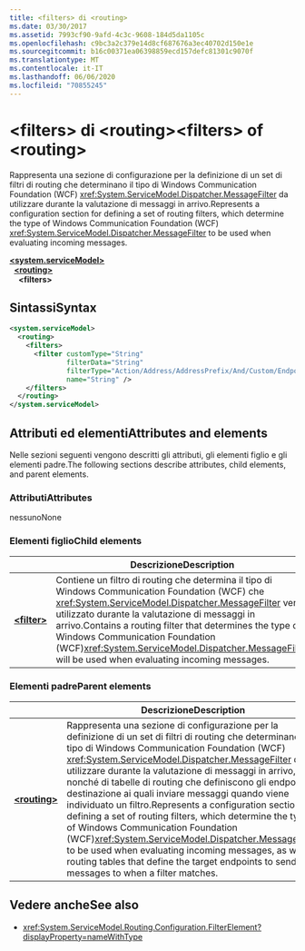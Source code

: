 ```yaml
---
title: <filters> di <routing>
ms.date: 03/30/2017
ms.assetid: 7993cf90-9afd-4c3c-9608-184d5da1105c
ms.openlocfilehash: c9bc3a2c379e14d8cf687676a3ec40702d150e1e
ms.sourcegitcommit: b16c00371ea06398859ecd157defc81301c9070f
ms.translationtype: MT
ms.contentlocale: it-IT
ms.lasthandoff: 06/06/2020
ms.locfileid: "70855245"
---
```

# <a name="filters-of-routing"></a><span data-ttu-id="b7f88-102">\<filters> di \<routing></span><span class="sxs-lookup"><span data-stu-id="b7f88-102">\<filters> of \<routing></span></span>

<span data-ttu-id="b7f88-103">Rappresenta una sezione di configurazione per la definizione di un set di filtri di routing che determinano il tipo di Windows Communication Foundation (WCF) <xref:System.ServiceModel.Dispatcher.MessageFilter> da utilizzare durante la valutazione di messaggi in arrivo.</span><span class="sxs-lookup"><span data-stu-id="b7f88-103">Represents a configuration section for defining a set of routing filters, which determine the type of Windows Communication Foundation (WCF) <xref:System.ServiceModel.Dispatcher.MessageFilter> to be used when evaluating incoming messages.</span></span>

[**\<system.serviceModel>**](system-servicemodel.md)\
&nbsp;&nbsp;[**\<routing>**](routing.md)\
&nbsp;&nbsp;&nbsp;&nbsp;**\<filters>**  
  
## <a name="syntax"></a><span data-ttu-id="b7f88-104">Sintassi</span><span class="sxs-lookup"><span data-stu-id="b7f88-104">Syntax</span></span>  
  
```xml  
<system.serviceModel>
  <routing>
    <filters>
      <filter customType="String"
              filterData="String"
              filterType="Action/Address/AddressPrefix/And/Custom/Endpoint/MatchAll/XPath"
              name="String" />
    </filters>
  </routing>
</system.serviceModel>
```  
  
## <a name="attributes-and-elements"></a><span data-ttu-id="b7f88-105">Attributi ed elementi</span><span class="sxs-lookup"><span data-stu-id="b7f88-105">Attributes and elements</span></span>

<span data-ttu-id="b7f88-106">Nelle sezioni seguenti vengono descritti gli attributi, gli elementi figlio e gli elementi padre.</span><span class="sxs-lookup"><span data-stu-id="b7f88-106">The following sections describe attributes, child elements, and parent elements.</span></span>

### <a name="attributes"></a><span data-ttu-id="b7f88-107">Attributi</span><span class="sxs-lookup"><span data-stu-id="b7f88-107">Attributes</span></span>

<span data-ttu-id="b7f88-108">nessuno</span><span class="sxs-lookup"><span data-stu-id="b7f88-108">None</span></span>

### <a name="child-elements"></a><span data-ttu-id="b7f88-109">Elementi figlio</span><span class="sxs-lookup"><span data-stu-id="b7f88-109">Child elements</span></span>

|     | <span data-ttu-id="b7f88-110">Descrizione</span><span class="sxs-lookup"><span data-stu-id="b7f88-110">Description</span></span> |
| --- | ----------- |
| [**\<filter>**](filter.md) | <span data-ttu-id="b7f88-111">Contiene un filtro di routing che determina il tipo di Windows Communication Foundation (WCF) che <xref:System.ServiceModel.Dispatcher.MessageFilter> verrà utilizzato durante la valutazione di messaggi in arrivo.</span><span class="sxs-lookup"><span data-stu-id="b7f88-111">Contains a routing filter that determines the type of Windows Communication Foundation (WCF)<xref:System.ServiceModel.Dispatcher.MessageFilter> will be used when evaluating incoming messages.</span></span> |

### <a name="parent-elements"></a><span data-ttu-id="b7f88-112">Elementi padre</span><span class="sxs-lookup"><span data-stu-id="b7f88-112">Parent elements</span></span>

|     | <span data-ttu-id="b7f88-113">Descrizione</span><span class="sxs-lookup"><span data-stu-id="b7f88-113">Description</span></span> |
| --- | ----------- |
| [**\<routing>**](routing.md) | <span data-ttu-id="b7f88-114">Rappresenta una sezione di configurazione per la definizione di un set di filtri di routing che determinano il tipo di Windows Communication Foundation (WCF) <xref:System.ServiceModel.Dispatcher.MessageFilter> da utilizzare durante la valutazione di messaggi in arrivo, nonché di tabelle di routing che definiscono gli endpoint di destinazione ai quali inviare messaggi quando viene individuato un filtro.</span><span class="sxs-lookup"><span data-stu-id="b7f88-114">Represents a configuration section for defining a set of routing filters, which determine the type of Windows Communication Foundation (WCF)<xref:System.ServiceModel.Dispatcher.MessageFilter> to be used when evaluating incoming messages, as well as routing tables that define the target endpoints to send messages to when a filter matches.</span></span> |

## <a name="see-also"></a><span data-ttu-id="b7f88-115">Vedere anche</span><span class="sxs-lookup"><span data-stu-id="b7f88-115">See also</span></span>

- <xref:System.ServiceModel.Routing.Configuration.FilterElement?displayProperty=nameWithType>

